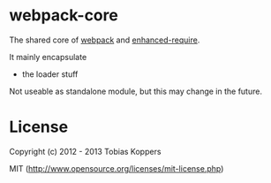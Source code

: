 # webpack-core

The shared core of [webpack](https://github.com/webpack/webpack) and [enhanced-require](https://github.com/webpack/enhanced-require).

It mainly encapsulate

* the loader stuff

Not useable as standalone module, but this may change in the future.

# License

Copyright (c) 2012 - 2013 Tobias Koppers

MIT (http://www.opensource.org/licenses/mit-license.php)